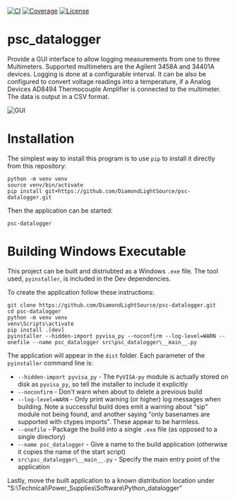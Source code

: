 [![CI](https://github.com/DiamondLightSource/psc-datalogger/actions/workflows/ci.yml/badge.svg)](https://github.com/DiamondLightSource/psc-datalogger/actions/workflows/ci.yml)
[![Coverage](https://codecov.io/gh/DiamondLightSource/psc-datalogger/branch/main/graph/badge.svg)](https://codecov.io/gh/DiamondLightSource/psc-datalogger)
[![License](https://img.shields.io/badge/License-Apache%202.0-blue.svg)](https://opensource.org/licenses/Apache-2.0)

# psc_datalogger

Provide a GUI interface to allow logging measurements from one to three Multimeters. Supported multimeters are the
Agilent 3458A and 34401A devices.
Logging is done at a configurable interval. It can be also be configured to convert voltage readings into
a temperature, if a Analog Devices AD8494 Thermocouple Amplifier is connected to the multimeter.
The data is output in a CSV format.

![GUI](images/gui.png)

# Installation

The simplest way to install this program is to use `pip` to install it directly from this repository:

```
python -m venv venv
source venv/bin/activate
pip install git+https://github.com/DiamondLightSource/psc-datalogger.git
```

Then the application can be started:

```
psc-datalogger
```

# Building Windows Executable

This project can be built and distriubted as a Windows `.exe` file. The tool used, `pyinstaller`, is included in the Dev dependencies.

To create the application follow these instructions:

```
git clone https://github.com/DiamondLightSource/psc-datalogger.git
cd psc-datalogger
python -m venv venv
venv\Scripts\activate
pip install .[dev]
pyinstaller --hidden-import pyvisa_py --noconfirm --log-level=WARN --onefile --name psc_datalogger src\psc_datalogger\__main__.py
```

The application will appear in the `dist` folder. Each parameter of the `pyinstaller` command line is:

- `--hidden-import pyvisa_py` - The `PyVISA-py` module is actually stored on disk as `pyvisa_py`, so tell the installer to include it explicitly
- `--noconfirm` - Don't warn when about to delete a previous build
- `--log-level=WARN` - Only print warning (or higher) log messages when building. Note a successful build does emit a warning about "sip" module not being found, and another saying "only basenames are supported with ctypes imports". These appear to be harmless.
- `--onefile` - Package the build into a single `.exe` file (as opposed to a single directory)
- `--name psc_datalogger` - Give a name to the build application (otherwise it copies the name of the start script)
- `src\psc_datalogger\__main__.py` - Specify the main entry point of the application

Lastly, move the built application to a known distribution location under "S:\Technical\Power_Supplies\Software\Python_datalogger"

